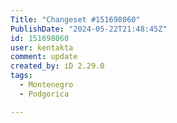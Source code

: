 ```yaml
---
Title: "Changeset #151698060"
PublishDate: "2024-05-22T21:48:45Z"
id: 151698060
user: kentakta
comment: update
created_by: iD 2.29.0
tags:
  - Montenegro
  - Podgorica

---
```

